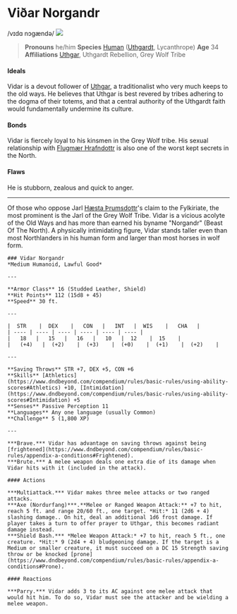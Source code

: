 # Viðar Norgandr
/vɪdɑ nɔgændə/
![](vidar-norgandr.png)

> **Pronouns** he/him
> **Species** [Human](/species/sapient/human) ([Uthgardt](/places/uttmark), Lycanthrope)
> **Age** 34
> **Affiliations** [Uthgar](/cosmology/daemons/apotheotes/uthgar), Uthgardt Rebellion, Grey Wolf Tribe

#### Ideals
Vidar is a devout follower of [Uthgar](/cosmology/daemons/apotheotes/uthgar), a traditionalist who very much keeps to the old ways. He believes that Uthgar is best revered by tribes adhering to the dogma of their totems, and that a central authority of the Uthgardt faith would fundamentally undermine its culture.

#### Bonds
Vidar is fiercely loyal to his kinsmen in the Grey Wolf tribe. His sexual relationship with [Flugmær Hrafndottr](./flugmær_hrafndottr.md) is also one of the worst kept secrets in the North.

#### Flaws
He is stubborn, zealous and quick to anger. 

---

Of those who oppose Jarl [Hæsta Þrumsdottr](./hæsta_þrumsdottr.md)'s claim to the Fylkiriate, the most prominent is the Jarl of the Grey Wolf Tribe. Vidar is a vicious acolyte of the Old Ways and has more than earned his byname "Norgandr" (Beast Of The North). A physically intimidating figure, Vidar stands taller even than most Northlanders in his human form and larger than most horses in wolf form.

```statblock:5e
### Vidar Norgandr
*Medium Humanoid, Lawful Good*

---

**Armor Class** 16 (Studded Leather, Shield)
**Hit Points** 112 (15d8 + 45)
**Speed** 30 ft.

---

|  STR    |  DEX    |   CON   |   INT   |  WIS    |   CHA   |
| ---- | ---- | ---- | ---- | ---- | ---- |
|   18   |   15   |   16   |   10   |  12    |  15    |
|   (+4)   |  (+2)    |  (+3)    |  (+0)    |  (+1)    |  (+2)    |

---

**Saving Throws** STR +7, DEX +5, CON +6
**Skills** [Athletics](https://www.dndbeyond.com/compendium/rules/basic-rules/using-ability-scores#Athletics) +10, [Intimidation](https://www.dndbeyond.com/compendium/rules/basic-rules/using-ability-scores#Intimidation) +5
**Senses** Passive Perception 11
**Languages** Any one language (usually Common)
**Challenge** 5 (1,800 XP)

---

***Brave.*** Vidar has advantage on saving throws against being [frightened](https://www.dndbeyond.com/compendium/rules/basic-rules/appendix-a-conditions#Frightened).
***Brute.*** A melee weapon deals one extra die of its damage when Vidar hits with it (included in the attack).

#### Actions

***Multiattack.*** Vidar makes three melee attacks or two ranged attacks.
***Axe (Nordurfang)***.**Melee or Ranged Weapon Attack:** +7 to hit, reach 5 ft. and range 20/60 ft., one target. *Hit:* 11 (2d6 + 4) slashing damage.. On hit, deal an additional 1d6 frost damage. If player takes a turn to offer prayer to Uthgar, this becomes radiant damage instead.
***Shield Bash.*** *Melee Weapon Attack:* +7 to hit, reach 5 ft., one creature. *Hit:* 9 (2d4 + 4) bludgeoning damage. If the target is a Medium or smaller creature, it must succeed on a DC 15 Strength saving throw or be knocked [prone](https://www.dndbeyond.com/compendium/rules/basic-rules/appendix-a-conditions#Prone).

#### Reactions

***Parry.*** Vidar adds 3 to its AC against one melee attack that would hit him. To do so, Vidar must see the attacker and be wielding a melee weapon.
```